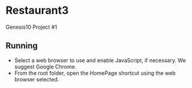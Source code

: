 # Restaurant3

Genesis10 Project #1

## Running
* Select a web browser to use and enable JavaScript, if necessary. We suggest Google Chrome.
* From the root folder, open the HomePage shortcut using the web browser selected.

